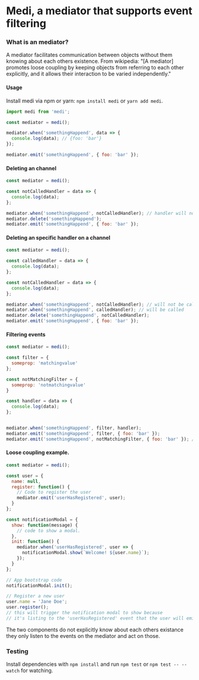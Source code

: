 # Medi, a mediator that supports event filtering

### What is an mediator?

A mediator facilitates communication between objects without them knowing about each others existence. From wikipedia: "[A mediator] promotes loose coupling by keeping objects from referring to each other explicitly, and it allows their interaction to be varied independently."

#### Usage

Install medi via npm or yarn: `npm install medi` or `yarn add medi`.

```js
import medi from 'medi';

const mediator = medi();

mediator.when('somethingHappend', data => {
  console.log(data); // {foo: 'bar'}
});

mediator.emit('somethingHappend', { foo: 'bar' });
```

#### Deleting an channel

```js
const mediator = medi();

const notCalledHandler = data => {
  console.log(data);
};

mediator.when('somethingHappend', notCalledHandler); // handler will not be called
mediator.delete('somethingHappend');
mediator.emit('somethingHappend', { foo: 'bar' });
```

#### Deleting an specific handler on a channel

```js
const mediator = medi();

const calledHandler = data => {
  console.log(data);
};

const notCalledHandler = data => {
  console.log(data);
};

mediator.when('somethingHappend', notCalledHandler); // will not be called
mediator.when('somethingHappend', calledHandler); // will be called
mediator.delete('somethingHappend', notCalledHandler);
mediator.emit('somethingHappend', { foo: 'bar' });
```

#### Filtering events
```js
const mediator = medi();

const filter = {
  someprop: 'matchingvalue'
};

const notMatchingFilter = {
  someprop: 'notmatchingvalue'
}

const handler = data => {
  console.log(data);
};


mediator.when('somethingHappend', filter, handler);
mediator.emit('somethingHappend', filter, { foo: 'bar' });
mediator.emit('somethingHappend', notMatchingFilter, { foo: 'bar' }); // will not trigger the handler
```

#### Loose coupling example.

```js
const mediator = medi();

const user = {
  name: null,
  register: function() {
    // Code to register the user
    mediator.emit('userHasRegistered', user);
  }
};

const notificationModal = {
  show: function(message) {
    // code to show a modal.
  },
  init: function() {
    mediator.when('userHasRegistered', user => {
      notificationModal.show(`Welcome! ${user.name}`);
    });
  }
};

// App bootstrap code
notificationModal.init();

// Register a new user
user.name = 'Jane Doe';
user.register();
// this will trigger the notification modal to show because
// it's listing to the 'userHasRegistered' event that the user will emit.
```
The two components do not explicitly know about each others existance they only listen to
the events on the mediator and act on those.

### Testing

Install dependencies with `npm install` and run `npm test` or `npm test -- --watch` for watching.
